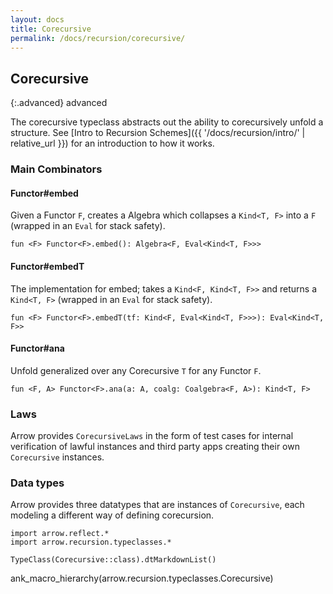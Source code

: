 ```yaml
---
layout: docs
title: Corecursive
permalink: /docs/recursion/corecursive/
---
```


## Corecursive

{:.advanced}
advanced

The corecursive typeclass abstracts out the ability to corecursively unfold a structure.
See [Intro to Recursion Schemes]({{ '/docs/recursion/intro/' | relative_url }}) for
an introduction to how it works.

### Main Combinators

#### Functor<F>#embed

Given a Functor `F`, creates a Algebra which collapses a `Kind<T, F>` into a `F`
(wrapped in an `Eval` for stack safety).

`fun <F> Functor<F>.embed(): Algebra<F, Eval<Kind<T, F>>>`

#### Functor<F>#embedT

The implementation for embed; takes a `Kind<F, Kind<T, F>>` and returns a `Kind<T, F>`
(wrapped in an `Eval` for stack safety).

`fun <F> Functor<F>.embedT(tf: Kind<F, Eval<Kind<T, F>>>): Eval<Kind<T, F>>`

#### Functor<F>#ana

Unfold generalized over any Corecursive `T` for any Functor `F`.

`fun <F, A> Functor<F>.ana(a: A, coalg: Coalgebra<F, A>): Kind<T, F>`

### Laws

Arrow provides `CorecursiveLaws` in the form of test cases for internal verification of
lawful instances and third party apps creating their own `Corecursive` instances.

### Data types

Arrow provides three datatypes that are instances of `Corecursive`, each modeling a
different way of defining corecursion.

```kotlin:ank:replace
import arrow.reflect.*
import arrow.recursion.typeclasses.*

TypeClass(Corecursive::class).dtMarkdownList()
```

ank_macro_hierarchy(arrow.recursion.typeclasses.Corecursive)
